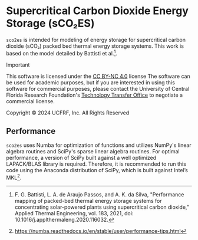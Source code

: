# Supercritical Carbon Dioxide Energy Storage (sCO₂ES)

`sco2es` is intended for modeling of energy storage for supercritical carbon dioxide (sCO₂) 
packed bed thermal energy storage systems. This work is based on the model detailed by Battisti et al.[^1].

> [!IMPORTANT]
> This software is licensed under the [CC BY-NC 4.0](https://creativecommons.org/licenses/by-nc/4.0/) license 
> The software can be used for academic purposes, but if you are interested in using this
> software for commercial purposes, please contact the University of Central Florida Research Foundation's 
> [Technology Transfer Office](https://tt.research.ucf.edu/) to negotiate a commercial license.
> 
> Copyright © 2024 UCFRF, Inc. All Rights Reserved

## Performance

`sco2es` uses Numba for optimization of functions and utilizes NumPy's linear algebra routines
and SciPy's sparse linear algebra routines. For optimal performance, a version of SciPy built against a well
optimized LAPACK/BLAS library is required. Therefore, it is recommended to run this code using the 
Anaconda distribution of SciPy, which is built against Intel’s MKL[^2].

[^1]: F. G. Battisti, L. A. de Araujo Passos, and A. K. da Silva, "Performance mapping of packed-bed thermal energy 
storage systems for concentrating solar-powered plants using supercritical carbon dioxide," Applied Thermal Engineering, 
vol. 183, 2021, doi: 10.1016/j.applthermaleng.2020.116032.

[^2]: https://numba.readthedocs.io/en/stable/user/performance-tips.html
